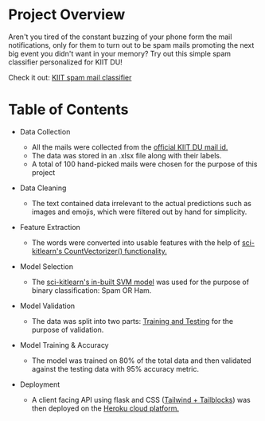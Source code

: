 # Project Overview

Aren't you tired of the constant buzzing of your phone form the mail notifications, only for them to turn out to be spam mails promoting the next big event you didn't want in your memory? Try out this simple spam classifier personalized for KIIT DU!

Check it out: [KIIT spam mail classifier](https://kiit-spam-classifier.herokuapp.com/)

# Table of Contents

- Data Collection
  - All the mails were collected from the [official KIIT DU mail id.](http://mail.google.com/a/kiit.ac.in)
  - The data was stored in an .xlsx file along with their labels.
  - A total of 100 hand-picked mails were chosen for the purpose of this project
- Data Cleaning
  - The text contained data irrelevant to the actual predictions such as images and emojis, which were filtered out by hand for simplicity.
- Feature Extraction
  - The words were converted into usable features with the help of [sci-kitlearn's CountVectorizer() functionality.](https://scikit-learn.org/stable/modules/generated/sklearn.feature_extraction.text.CountVectorizer.html)
  
- Model Selection
  - The [sci-kitlearn's in-built SVM model](https://scikit-learn.org/stable/modules/svm.html) was used for the purpose of binary classification: Spam OR Ham.
  
- Model Validation
  - The data was split into two parts: [Training and Testing](https://scikit-learn.org/stable/modules/generated/sklearn.model_selection.train_test_split.html) for the purpose of validation.

- Model Training & Accuracy
  - The model was trained on 80% of the total data and then validated against the testing data with 95% accuracy metric.

- Deployment
  - A client facing API using flask and CSS ([Tailwind + Tailblocks](https://mertjf.github.io/tailblocks/)) was then deployed on the [Heroku cloud platform.](https://www.heroku.com/)
